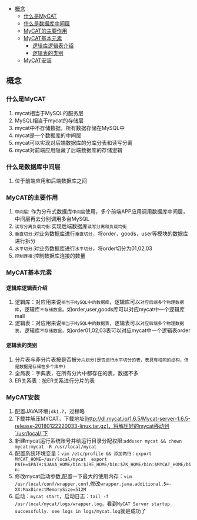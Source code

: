 
<!-- TOC -->

- [概念](#概念)
    - [什么是MyCAT](#什么是mycat)
    - [什么是数据库中间层](#什么是数据库中间层)
    - [MyCAT的主要作用](#mycat的主要作用)
    - [MyCAT基本元素](#mycat基本元素)
        - [逻辑库逻辑表介绍](#逻辑库逻辑表介绍)
        - [逻辑表的类别](#逻辑表的类别)
    - [MyCAT安装](#mycat安装)

<!-- /TOC -->
## 概念

### 什么是MyCAT
1. mycat相当于MySQL的服务层
2. MySQL相当于mycat的存储层
3. mycat中不存储数据，所有数据存储在MySQL中
4. mycat是一个数据库的中间层
5. mycat可以实现对后端数据库的分库分表和读写分离
6. mycat对前端应用隐藏了后端数据库的存储逻辑

### 什么是数据库中间层
1. 位于前端应用和后端数据库之间

### MyCAT的主要作用
1. `中间层`: 作为分布式数据库`中间层`使用，多个前端APP应用调用数据库中间层，中间层再去分别调用多台MySQL
2. `读写分离负载均衡`:实现后端数据库`读写分离和负载均衡`
3. `垂直切分`:对业务数据库进行`垂直切分`，将order，goods，user等模块的数据库进行拆分
4. `水平切分`:对业务数据库进行`水平切分`，将order切分为01,02,03
5. `控制连接`:控制数据库连接的数量

### MyCAT基本元素

#### 逻辑库逻辑表介绍
1. 逻辑库：对应用来说`相当于MySQL中的数据库`，逻辑库可以`对应后端多个物理数据库`，逻辑库`不存储数据`，如order,user,goods库可以对应mycat中一个逻辑库mall
2. 逻辑表：对应用来说`相当于MySQL中的数据表`，逻辑表可以`对应后端多个物理数据表`，逻辑库`不存储数据`，如order01,02,03表可以对应mycat中一个逻辑表order

#### 逻辑表的类别
1. 分片表与非分片表按是否被`分片划分(是否进行水平切分的表，表具有相同的结构，但是数据是存储在多个库中)`
2. 全局表：字典表，在所有分片中都存在的表，数据不多
3. ER关系表：按ER关系进行分片的表

### MyCAT安装
1. 配置JAVA环境`jdk1.7`，过程略
2. 下载并解压MYCAT，下载地址[http://dl.mycat.io/1.6.5/Mycat-server-1.6.5-release-20180122220033-linux.tar.gz]，将解压好的mycat移动到`/usr/local/`下
3. 新建mycat运行系统账号并给运行目录分配权限:`adduser mycat && chown mycat:mycat -R /usr/local/mycat`
4. 配置系统环境变量：`vim /etc/profile && 添加两行：export MYCAT_HOME=/usr/local/mycat  export PATH=$PATH:$JAVA_HOME/bin:$JRE_HOME/bin:$ZK_HOME/bin:$MYCAT_HOME/bin:`
5. 修改mycat启动参数,配置一下最大的使用内存：`vim /usr/local/conf/wrapper.conf`,修改`wrapper.java.additional.5=-XX:MaxDirectMemorySize=512M`
6. 启动：`mycat start`，启动日志：`tail -f /usr/local/mycat/logs/wrapper.log`，看到`MyCAT Server startup successfully. see logs in logs/mycat.log`就是成功了